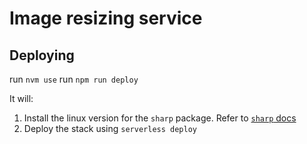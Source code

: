 # Image resizing service

## Deploying

run `nvm use`
run `npm run deploy`

It will:

1. Install the linux version for the `sharp` package. Refer to [`sharp` docs](https://sharp.pixelplumbing.com/install#aws-lambda)
2. Deploy the stack using `serverless deploy`
